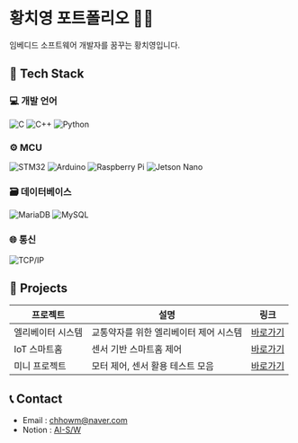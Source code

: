 # 황치영 포트폴리오 👨‍💻

임베디드 소프트웨어 개발자를 꿈꾸는 황치영입니다.

## 🔧 Tech Stack

### 💻 개발 언어
![C](https://img.shields.io/badge/C-000000?style=flat&logo=c&logoColor=white) 
![C++](https://img.shields.io/badge/C++-00599C?style=flat&logo=c%2B%2B&logoColor=white)
![Python](https://img.shields.io/badge/Python-3776AB?style=flat&logo=python&logoColor=white)

### ⚙️ MCU
![STM32](https://img.shields.io/badge/STM32-0076D6?style=flat&logo=STMicroelectronics&logoColor=white) 
![Arduino](https://img.shields.io/badge/Arduino-00979D?style=flat&logo=Arduino&logoColor=white)
![Raspberry Pi](https://img.shields.io/badge/Raspberry_Pi-A22846?style=flat&logo=Raspberry-Pi&logoColor=white)
![Jetson Nano](https://img.shields.io/badge/Jetson_Nano-76B900?style=flat&logo=nvidia&logoColor=white)

### 🗃️ 데이터베이스
![MariaDB](https://img.shields.io/badge/MariaDB-003545?style=flat&logo=mariadb&logoColor=white)
![MySQL](https://img.shields.io/badge/MySQL-4479A1?style=flat&logo=mysql&logoColor=white)

### 🌐 통신
![TCP/IP](https://img.shields.io/badge/TCP/IP-000000?style=flat&logo=internet-explorer&logoColor=white)

## 📂 Projects
| 프로젝트 | 설명 | 링크 |
|---------|------|------|
| 엘리베이터 시스템 | 교통약자를 위한 엘리베이터 제어 시스템 | [바로가기](./Elevator-System) |
| IoT 스마트홈 | 센서 기반 스마트홈 제어 | [바로가기](./IoT-SmartHome) |
| 미니 프로젝트 | 모터 제어, 센서 활용 테스트 모음 | [바로가기](./Mini-Projects) |

## 📞 Contact
- Email : chhowm@naver.com
- Notion : [AI-S/W](https://www.notion.so/AI-S-W-6-1a19a0a229ee80b4b7d8efbb7868e537)
